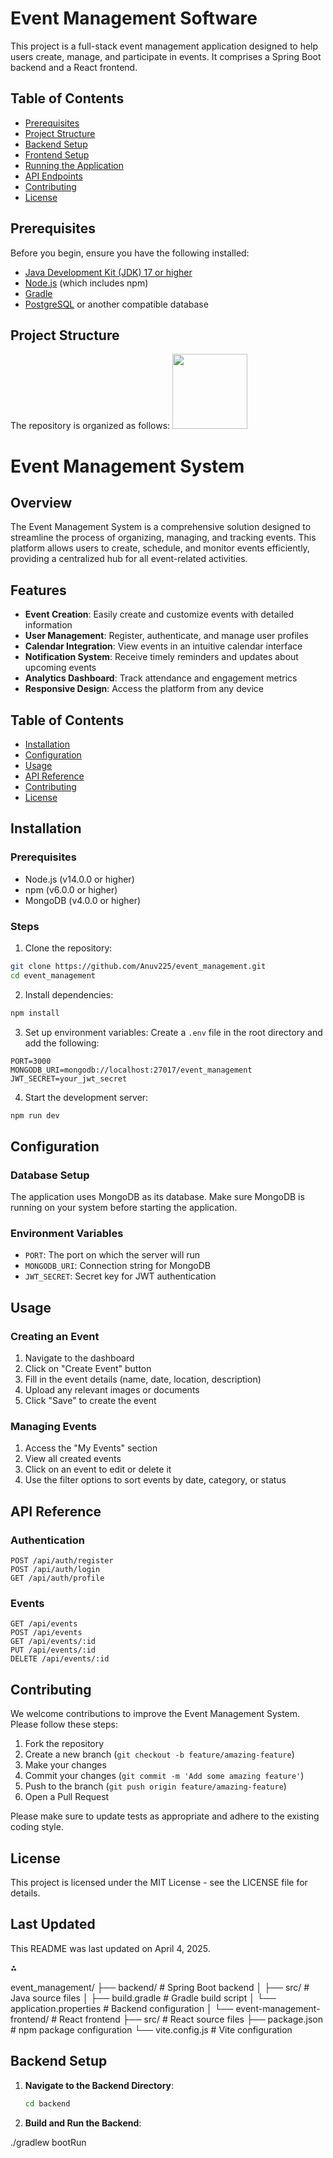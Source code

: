 # Event Management Software

This project is a full-stack event management application designed to help users create, manage, and participate in events. It comprises a Spring Boot backend and a React frontend.

## Table of Contents

- [Prerequisites](#prerequisites)
- [Project Structure](#project-structure)
- [Backend Setup](#backend-setup)
- [Frontend Setup](#frontend-setup)
- [Running the Application](#running-the-application)
- [API Endpoints](#api-endpoints)
- [Contributing](#contributing)
- [License](#license)

## Prerequisites

Before you begin, ensure you have the following installed:

- [Java Development Kit (JDK) 17 or higher](https://adoptium.net/)
- [Node.js](https://nodejs.org/) (which includes npm)
- [Gradle](https://gradle.org/install/)
- [PostgreSQL](https://www.postgresql.org/) or another compatible database

## Project Structure

The repository is organized as follows:
<img src="https://r2cdn.perplexity.ai/pplx-full-logo-primary-dark%402x.png" class="logo" width="120"/>

# Event Management System

## Overview

The Event Management System is a comprehensive solution designed to streamline the process of organizing, managing, and tracking events. This platform allows users to create, schedule, and monitor events efficiently, providing a centralized hub for all event-related activities.

## Features

- **Event Creation**: Easily create and customize events with detailed information
- **User Management**: Register, authenticate, and manage user profiles
- **Calendar Integration**: View events in an intuitive calendar interface
- **Notification System**: Receive timely reminders and updates about upcoming events
- **Analytics Dashboard**: Track attendance and engagement metrics
- **Responsive Design**: Access the platform from any device


## Table of Contents

- [Installation](#installation)
- [Configuration](#configuration)
- [Usage](#usage)
- [API Reference](#api-reference)
- [Contributing](#contributing)
- [License](#license)


## Installation

### Prerequisites

- Node.js (v14.0.0 or higher)
- npm (v6.0.0 or higher)
- MongoDB (v4.0.0 or higher)


### Steps

1. Clone the repository:

```bash
git clone https://github.com/Anuv225/event_management.git
cd event_management
```

2. Install dependencies:

```bash
npm install
```

3. Set up environment variables:
Create a `.env` file in the root directory and add the following:

```
PORT=3000
MONGODB_URI=mongodb://localhost:27017/event_management
JWT_SECRET=your_jwt_secret
```

4. Start the development server:

```bash
npm run dev
```


## Configuration

### Database Setup

The application uses MongoDB as its database. Make sure MongoDB is running on your system before starting the application.

### Environment Variables

- `PORT`: The port on which the server will run
- `MONGODB_URI`: Connection string for MongoDB
- `JWT_SECRET`: Secret key for JWT authentication


## Usage

### Creating an Event

1. Navigate to the dashboard
2. Click on "Create Event" button
3. Fill in the event details (name, date, location, description)
4. Upload any relevant images or documents
5. Click "Save" to create the event

### Managing Events

1. Access the "My Events" section
2. View all created events
3. Click on an event to edit or delete it
4. Use the filter options to sort events by date, category, or status

## API Reference

### Authentication

```
POST /api/auth/register
POST /api/auth/login
GET /api/auth/profile
```


### Events

```
GET /api/events
POST /api/events
GET /api/events/:id
PUT /api/events/:id
DELETE /api/events/:id
```


## Contributing

We welcome contributions to improve the Event Management System. Please follow these steps:

1. Fork the repository
2. Create a new branch (`git checkout -b feature/amazing-feature`)
3. Make your changes
4. Commit your changes (`git commit -m 'Add some amazing feature'`)
5. Push to the branch (`git push origin feature/amazing-feature`)
6. Open a Pull Request

Please make sure to update tests as appropriate and adhere to the existing coding style.

## License

This project is licensed under the MIT License - see the LICENSE file for details.

## Last Updated

This README was last updated on April 4, 2025.

<div>⁂</div>

[^1]: https://github.com/Anuv225/event_management.git

[^2]: https://www.daytona.io/dotfiles/how-to-write-4000-stars-github-readme-for-your-project

[^3]: https://everhour.com/blog/github-readme-template/

[^4]: https://www.hatica.io/blog/best-practices-for-github-readme/

[^5]: https://docs.github.com/articles/about-readmes

[^6]: https://www.freecodecamp.org/news/how-to-write-a-good-readme-file/

[^7]: https://github.com/jehna/readme-best-practices

[^8]: https://tilburgsciencehub.com/topics/collaborate-share/share-your-work/content-creation/readme-best-practices/

[^9]: https://www.makeareadme.com

[^10]: https://github.com/anuraghazra/github-readme-stats

[^11]: https://github.com/jehna/readme-best-practices/blob/master/README-default.md

[^12]: https://docs.github.com/github/writing-on-github/getting-started-with-writing-and-formatting-on-github/basic-writing-and-formatting-syntax

[^13]: https://github.com/matiassingers/awesome-readme

[^14]: https://coding-boot-camp.github.io/full-stack/github/professional-readme-guide/

[^15]: https://github.com/banesullivan/README

[^16]: https://www.archbee.com/blog/readme-document-elements

[^17]: https://www.youtube.com/watch?v=E6NO0rgFub4

[^18]: https://www.youtube.com/watch?v=rCt9DatF63I

[^19]: https://www.freecodecamp.org/news/content/images/size/w2000/2021/04/uide-to-writting-a-good-readme-file--1-.png?sa=X\&ved=2ahUKEwjG0saV3L6MAxVm3TgGHee7FYcQ_B16BAgBEAI

[^20]: https://www.reddit.com/r/learnprogramming/comments/vxfku6/how_to_write_a_readme/

[^21]: https://bulldogjob.com/readme/how-to-write-a-good-readme-for-your-github-project


event_management/ ├── backend/ # Spring Boot backend │ ├── src/ # Java source files │ ├── build.gradle # Gradle build script │ └── application.properties # Backend configuration │ └── event-management-frontend/ # React frontend ├── src/ # React source files ├── package.json # npm package configuration └── vite.config.js # Vite configuration 


## Backend Setup

1. **Navigate to the Backend Directory**:
   ```bash
   cd backend

2. **Build and Run the Backend**:

./gradlew bootRun

